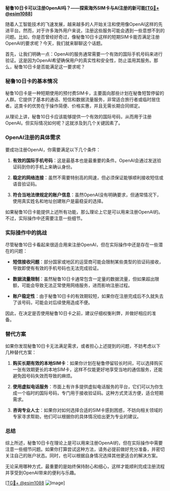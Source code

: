 **秘鲁10日卡可以注册OpenAI吗？——探索海外SIM卡与AI注册的新可能[[TG💪+ @esim1088](https://t.me/s/esim1088)]**

随着人工智能技术的飞速发展，越来越多的人开始关注和使用像OpenAI这样的先进平台。然而，对于许多海外用户来说，注册这些服务可能会遇到一些意想不到的问题。比如，你是否曾经好奇过，像秘鲁10日卡这样的短期SIM卡能否满足注册OpenAI的要求呢？今天，我们就来聊聊这个话题。

首先，让我们明确一点：OpenAI的服务通常需要一个有效的国际手机号码来进行验证。这是因为OpenAI希望确保用户的真实性和安全性，防止滥用其服务。那么，秘鲁10日卡是否能满足这一要求呢？

### 秘鲁10日卡的基本情况

秘鲁10日卡是一种短期使用的预付费SIM卡，主要面向那些计划在秘鲁短暂停留的人群。它提供了基本的通话、短信和数据流量服务，非常适合旅行者或临时居住者。这类卡的优势在于操作简便、价格实惠，并且无需长期合同绑定。

从理论上讲，秘鲁10日卡应该能够提供一个有效的国际号码，从而用于注册OpenAI。但实际情况如何呢？这就涉及到几个关键因素了。

### OpenAI注册的具体需求

要成功注册OpenAI，你需要满足以下几个条件：

1. **有效的国际手机号码**：这是最基本也是最重要的条件。OpenAI会通过发送验证码到你的手机上来确认身份。
   
2. **稳定的网络连接**：虽然不需要特别高的网速，但必须保证能够顺利接收短信或语音验证码。

3. **符合当地法律规定的账户信息**：虽然OpenAI没有明确要求，但通常情况下，使用真实姓名和地址创建账户是最稳妥的选择。

如果秘鲁10日卡能提供上述所有功能，那么理论上它是可以用来注册OpenAI的。不过，实际操作中还需要注意一些细节。

### 实际操作中的挑战

尽管秘鲁10日卡看起来很适合用来注册OpenAI，但在实际操作中还是存在一些潜在的问题：

- **短信接收问题**：部分国家或地区的运营商可能会限制某些类型的验证码接收，导致即使有有效的手机号码也无法完成验证。
  
- **数据流量限制**：虽然秘鲁10日卡通常包含一定量的数据流量，但如果超出限额，可能会导致无法正常使用网络服务，进而影响注册过程。

- **账户稳定性**：由于秘鲁10日卡的有效期较短，如果你在注册完成后不久就失去了该号码，可能会对后续使用造成不便。

因此，在决定是否使用秘鲁10日卡之前，建议仔细权衡利弊，并做好相应的准备。

### 替代方案

如果你发现秘鲁10日卡无法满足需求，或者担心上述提到的问题，不妨考虑以下几种替代方案：

1. **购买长期有效的本地SIM卡**：如果你计划在秘鲁停留较长时间，可以选择购买一张有效期更长的本地SIM卡，这样不仅能更好地享受当地的通信服务，还能避免因号码失效而导致的麻烦。

2. **使用虚拟电话服务**：市面上有许多提供虚拟电话服务的平台，它们可以为你生成一个临时的国际号码，专门用于接收验证码。这种方式灵活方便，适合短期需求。

3. **咨询专业人士**：如果你对如何选择合适的SIM卡感到困惑，不妨向相关领域的专家寻求帮助，他们可以根据你的具体情况给出更为专业的建议。

### 总结

综上所述，秘鲁10日卡在理论上是可以用来注册OpenAI的，但在实际操作中需要注意一些细节问题。如果你打算尝试这种方法，请务必提前做好充分准备，并密切关注自己的账户状态。同时，也可以根据自身情况选择其他更适合的解决方案。

无论采用哪种方式，最重要的是始终保持耐心和细心，这样才能顺利完成注册流程并享受到OpenAI带来的便利与乐趣。

[[TG💪+ @esim1088](https://t.me/s/esim1088) ![Image](https://i.postimg.cc/4NQfJmqS/Snipaste-2025-05-13-00-14-12.png)]